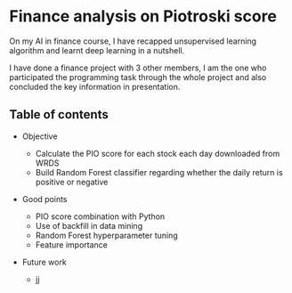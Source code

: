 # Finance analysis on Piotroski score

On my AI in finance course, I have recapped unsupervised learning algorithm and learnt deep learning in a nutshell.

I have done a finance project with 3 other members, I am the one who participated the programming task through the whole project and also concluded the key information in presentation.

## Table of contents

  - Objective
    - Calculate the PIO score for each stock each day downloaded from WRDS
    - Build Random Forest classifier regarding whether the daily return is positive or negative
  
  - Good points
    - PIO score combination with Python
    - Use of backfill in data mining
    - Random Forest hyperparameter tuning
    - Feature importance
    
  - Future work
    - jj
